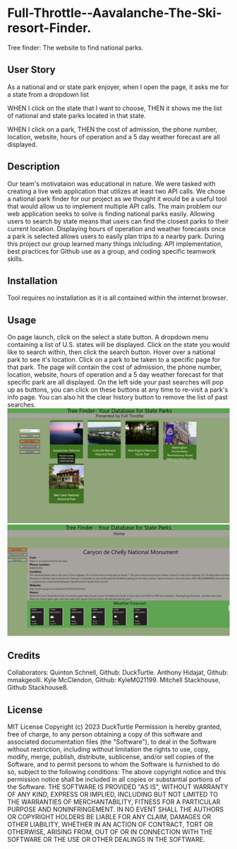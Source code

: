 # Full-Throttle--Aavalanche-The-Ski-resort-Finder.

Tree finder: The website to find national parks.

## User Story

As a national and or state park enjoyer, when I open the page, it asks me for a state from a dropdown list

WHEN I click on the state that I want to choose, THEN it shows me the list of national and state parks located in that state.

WHEN I click on a park, THEN the cost of admission, the phone number, location, website, hours of operation and a 5 day weather forecast are all displayed.

## Description

Our team's motivataion was educational in nature. We were tasked with creating a live web application that utilizes at least two API calls.
We chose a national park finder for our project as we thought it would be a useful tool that would allow us to implement multiple API calls.
The main problem our web application seeks to solve is finding national parks easily. Allowing users to search by state means that users can find the closest parks to their current location. Displaying hours of operation and weather forecasts once a park is selected allows users to easily plan trips to a nearby park.
During this project our group learned many things inlcluding: API implementation, best practices for Github use as a group, and coding specific teamwork skills.

## Installation

Tool requires no installation as it is all contained within the internet browser.

## Usage

On page launch, click on the select a state button.
A dropdown menu containing a list of U.S. states will be displayed.
Click on the state you would like to search within, then click the search button.
Hover over a national park to see it's location.
Click on a park to be taken to a specific page for that park.
The page will contain the cost of admission, the phone number, location, website, hours of operation and a 5 day weather forecast for that specific park are all displayed.
On the left side your past searches will pop up as buttons, you can click on these buttons at any time to re-visit a park's info page. You can also hit the clear history button to remove the list of past searches.
![After State Search](assets/images/StateView.JPG)
![After Park Selection](assets/images/ParkView.JPG)

## Credits

Collaborators:
Quinton Schnell, Github: DuckTurtle.
Anthony Hidajat, Github: mmakgeolli.
Kyle McClendon, Github: KyleM021199.
Mitchell Stackhouse, Github Stackhouse8.

## License

MIT License
Copyright (c) 2023 DuckTurtle
Permission is hereby granted, free of charge, to any person obtaining a copy of this software and associated documentation files (the "Software"), to deal in the Software without restriction, including without limitation the rights to use, copy, modify, merge, publish, distribute, sublicense, and/or sell copies of the Software, and to permit persons to whom the Software is furnished to do so, subject to the following conditions:
The above copyright notice and this permission notice shall be included in all copies or substantial portions of the Software.
THE SOFTWARE IS PROVIDED "AS IS", WITHOUT WARRANTY OF ANY KIND, EXPRESS OR IMPLIED, INCLUDING BUT NOT LIMITED TO THE WARRANTIES OF MERCHANTABILITY, FITNESS FOR A PARTICULAR PURPOSE AND NONINFRINGEMENT. IN NO EVENT SHALL THE AUTHORS OR COPYRIGHT HOLDERS BE LIABLE FOR ANY CLAIM, DAMAGES OR OTHER LIABILITY, WHETHER IN AN ACTION OF CONTRACT, TORT OR OTHERWISE, ARISING FROM, OUT OF OR IN CONNECTION WITH THE SOFTWARE OR THE USE OR OTHER DEALINGS IN THE SOFTWARE.
